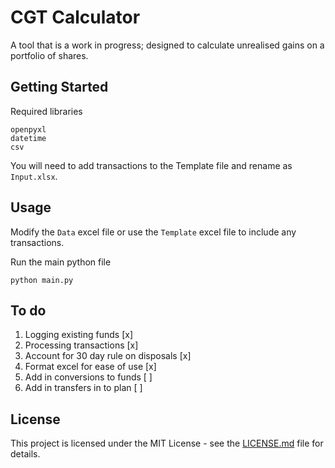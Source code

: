 # CGT Calculator
A tool that is a work in progress; designed to calculate unrealised gains on a portfolio of shares.

## Getting Started
Required libraries
```
openpyxl
datetime
csv
```

You will need to add transactions to the Template file and rename as `Input.xlsx`.

## Usage
Modify the `Data` excel file or use the `Template` excel file to include any transactions.

Run the main python file
```
python main.py
```

## To do
1. Logging existing funds [x]
2. Processing transactions [x]
3. Account for 30 day rule on disposals [x]
4. Format excel for ease of use [x]
5. Add in conversions to funds [ ]
6. Add in transfers in to plan [ ]

## License
This project is licensed under the MIT License - see the [LICENSE.md](https://github.com/Mooseymax/CGT_Calculator/blob/master/LICENSE) file for details.
